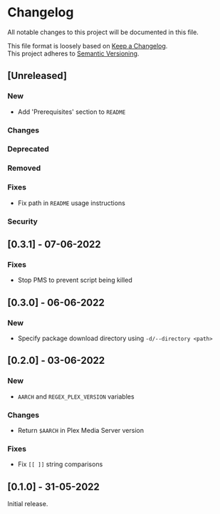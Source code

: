 # Changelog

All notable changes to this project will be documented in this file.

This file format is loosely based on [Keep a Changelog](https://keepachangelog.com/en/1.0.0/).\
This project adheres to [Semantic Versioning](https://semver.org/spec/v2.0.0.html).

## [Unreleased]

### New

- Add 'Prerequisites' section to `README`

### Changes
### Deprecated
### Removed
### Fixes

- Fix path in `README` usage instructions

### Security

## [0.3.1] - 07-06-2022

### Fixes

- Stop PMS to prevent script being killed

## [0.3.0] - 06-06-2022

### New

- Specify package download directory using `-d/--directory <path>`

## [0.2.0] - 03-06-2022

### New

- `AARCH` and `REGEX_PLEX_VERSION` variables

### Changes

- Return `$AARCH` in Plex Media Server version

### Fixes

- Fix `[[ ]]` string comparisons

## [0.1.0] - 31-05-2022

Initial release.
